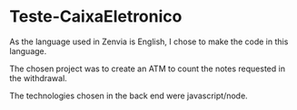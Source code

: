 # Teste-CaixaEletronico

As the language used in Zenvia is English, I chose to make the code in this language.

The chosen project was to create an ATM to count the notes requested in the withdrawal.

The technologies chosen in the back end were javascript/node.
